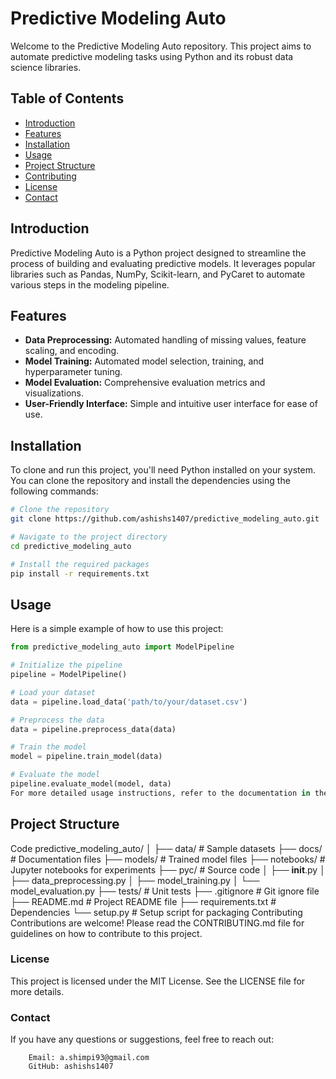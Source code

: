 # Predictive Modeling Auto

Welcome to the Predictive Modeling Auto repository. This project aims to automate predictive modeling tasks using Python and its robust data science libraries.

## Table of Contents
- [Introduction](#introduction)
- [Features](#features)
- [Installation](#installation)
- [Usage](#usage)
- [Project Structure](#project-structure)
- [Contributing](#contributing)
- [License](#license)
- [Contact](#contact)

## Introduction
Predictive Modeling Auto is a Python project designed to streamline the process of building and evaluating predictive models. It leverages popular libraries such as Pandas, NumPy, Scikit-learn, and PyCaret to automate various steps in the modeling pipeline.

## Features
- **Data Preprocessing:** Automated handling of missing values, feature scaling, and encoding.
- **Model Training:** Automated model selection, training, and hyperparameter tuning.
- **Model Evaluation:** Comprehensive evaluation metrics and visualizations.
- **User-Friendly Interface:** Simple and intuitive user interface for ease of use.

## Installation
To clone and run this project, you'll need Python installed on your system. You can clone the repository and install the dependencies using the following commands:

```bash
# Clone the repository
git clone https://github.com/ashishs1407/predictive_modeling_auto.git

# Navigate to the project directory
cd predictive_modeling_auto

# Install the required packages
pip install -r requirements.txt
```
## Usage
Here is a simple example of how to use this project:
```Python
from predictive_modeling_auto import ModelPipeline

# Initialize the pipeline
pipeline = ModelPipeline()

# Load your dataset
data = pipeline.load_data('path/to/your/dataset.csv')

# Preprocess the data
data = pipeline.preprocess_data(data)

# Train the model
model = pipeline.train_model(data)

# Evaluate the model
pipeline.evaluate_model(model, data)
For more detailed usage instructions, refer to the documentation in the docs directory.
```

## Project Structure
Code
predictive_modeling_auto/
│
├── data/                   # Sample datasets
├── docs/                   # Documentation files
├── models/                 # Trained model files
├── notebooks/              # Jupyter notebooks for experiments
├── pyc/                    # Source code
│   ├── __init__.py
│   ├── data_preprocessing.py
│   ├── model_training.py
│   └── model_evaluation.py
├── tests/                  # Unit tests
├── .gitignore              # Git ignore file
├── README.md               # Project README file
├── requirements.txt        # Dependencies
└── setup.py                # Setup script for packaging
Contributing
Contributions are welcome! Please read the CONTRIBUTING.md file for guidelines on how to contribute to this project.

### License
This project is licensed under the MIT License. See the LICENSE file for more details.

### Contact
If you have any questions or suggestions, feel free to reach out:
``` Author: Ashish Shimpi
    Email: a.shimpi93@gmail.com
    GitHub: ashishs1407
```